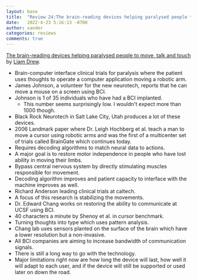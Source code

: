 ```yaml
---
layout: base
title:  "Review 24:The brain-reading devices helping paralysed people to move, talk and touch"
date:   2022-4-23 5:16:13 -0700
author: xander
categories: reviews
comments: true
---
```



[The brain-reading devices helping paralysed people to move, talk and touch
](https://www.nature.com/articles/d41586-022-01047-w?utm_medium=Social&utm_campaign=nature&utm_source=Twitter#Echobox=1650446178) by [Liam Drew](http://www.liamdrew.net/about).


- Brain-computer interface clinical trials for paralysis where the patient uses thoughts to operate a computer application moving a robotic arm.
- James Johnson, a volunteer for the new neurotech, reports that he can move a mouse on a screen using BCI.
- Johnson is 1 of 35 individuals who have had a BCI implanted.
    - This number seems surprisingly low. I wouldn't expect more than 1000 though.
- Black Rock Neurotech in Salt Lake City, Utah produces a lot of these devices.
- 2006 Landmark paper where Dr. Leigh Hochberg et al. teach a man to move a cursor using robotic arms and was the first of a multicenter set of trials called BrainGate which continues today.
- Requires decoding algorithms to match neural data to actions.
- A major goal is to restore motor independence in people who have lost ability in moving their limbs.
- Bypass central nervous system by directly stimulating muscles responsible for movement.
- Decoding algorithm improves and patient capacity to interface with the machine improves as well.
- Richard Anderson leading clinical trials at caltech.
- A focus of this research is stabilizing the movements.
- Dr. Edward Chang works on restoring the ability to communicate at UCSF using BCI.
- 40 characters a minute by Shenoy et al. in cursor benchmark.
- Turning thoughts into type which uses pattern analysis.
- Chang lab uses sensors planted on the surface of the brain which have a lower resolution but a non-invasive.
- All BCI companies are aiming to increase bandwidth of communication signals.
- There is still a long way to go with the technology.
- Major limitations right now are how long the device will last, how well it will adapt to each user, and if the device will still be supported or used later on down the road.